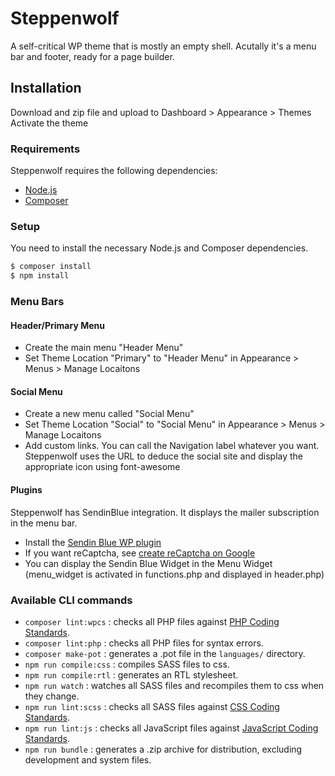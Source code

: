 # Steppenwolf

A self-critical WP theme that is mostly an empty shell.
Acutally it's a menu bar and footer, ready for a page builder.

## Installation

Download and zip file and upload to Dashboard > Appearance > Themes
Activate the theme

### Requirements

Steppenwolf requires the following dependencies:

- [Node.js](https://nodejs.org/)
- [Composer](https://getcomposer.org/)

### Setup

You need to install the necessary Node.js and Composer dependencies.

```sh
$ composer install
$ npm install
```

### Menu Bars

#### Header/Primary Menu

- Create the main menu "Header Menu"
- Set Theme Location "Primary" to "Header Menu" in Appearance > Menus > Manage Locaitons

#### Social Menu

- Create a new menu called "Social Menu"
- Set Theme Location "Social" to "Social Menu" in Appearance > Menus > Manage Locaitons
- Add custom links. You can call the Navigation label whatever you want. Steppenwolf uses the URL to deduce the social site and display the appropriate icon using font-awesome

#### Plugins

Steppenwolf has SendinBlue integration.
It displays the mailer subscription in the menu bar.

- Install the [Sendin Blue WP plugin](https://wordpress.org/plugins/mailin/)
- If you want reCaptcha, see [create reCaptcha on Google](https://help.sendinblue.com/hc/en-us/articles/208771869-Create-a-subscription-form-)
- You can display the Sendin Blue Widget in the Menu Widget (menu_widget is activated in functions.php and displayed in header.php)

### Available CLI commands

- `composer lint:wpcs` : checks all PHP files against [PHP Coding Standards](https://developer.wordpress.org/coding-standards/wordpress-coding-standards/php/).
- `composer lint:php` : checks all PHP files for syntax errors.
- `composer make-pot` : generates a .pot file in the `languages/` directory.
- `npm run compile:css` : compiles SASS files to css.
- `npm run compile:rtl` : generates an RTL stylesheet.
- `npm run watch` : watches all SASS files and recompiles them to css when they change.
- `npm run lint:scss` : checks all SASS files against [CSS Coding Standards](https://developer.wordpress.org/coding-standards/wordpress-coding-standards/css/).
- `npm run lint:js` : checks all JavaScript files against [JavaScript Coding Standards](https://developer.wordpress.org/coding-standards/wordpress-coding-standards/javascript/).
- `npm run bundle` : generates a .zip archive for distribution, excluding development and system files.

